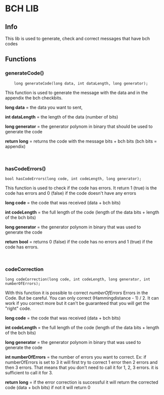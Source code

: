 # BCH LIB

## Info
This lib  is used to generate, check and correct messages that have bch codes


## Functions

### generateCode()
```
    long generateCode(long data, int dataLength, long generator);
```
This function is used to generate the message with the data and in the appendix the bch checkbits.

__long data__ = the data you want to sent,

__int dataLength__ = the length of the data (number of bits)

__long generator__ = the generator polynom in binary that should be used to generate the code

__return long__ = returns the code with the message bits + bch bits (bch bits = appendix)

<br>

### hasCodeErrors()
```
bool hasCodeErrors(long code, int codeLength, long generator);
```
This function is used to check if the code has errors. It return 1 (true) is the code has errors and 0 (false) if the code doesn't have any errors

__long code__ = the code that was received (data + bch bits)

__int codeLength__ = the full length of the code (length of the data bits + length of the bch bits)

__long generator__ = the generator polynom in binary that was used to generate the code

__return bool__ = returns 0 (false) if the code has no errors and 1 (true) if the code has errors.

<br>

### codeCorrection
```
long codeCorrection(long code, int codeLength, long generator, int numberOfErrors);
```
With this function it is possible to correct _numberOfErrors_ Errors in the Code.
But be careful. You can only correct (Hammingdistance - 1) / 2.
It can work if you correct more but it can't be guaranteed that you will get the "right" code.

__long code__ = the code that was received (data + bch bits)

__int codeLength__ = the full length of the code (length of the data bits + length of the bch bits)

__long generator__ = the generator polynom in binary that was used to generate the code

__int numberOfErrors__ = the number of errors you want to correct. Ex: if numberOfErrors is set to 3 it will first try to correct 1 error then 2 errors and then 3 errors. That means that you don't need to call it for 1, 2, 3 errors. it is sufficient to call it for 3. 

__return long__ = if the error correction is successful it will return the corrected code (data + bch bits) if not it will return 0
